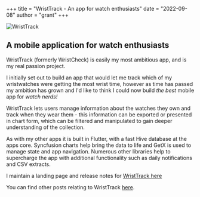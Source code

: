 +++
title = "WristTrack - An app for watch enthusiasts"
date = "2022-09-08"
author = "grant"
+++

![WristTrack](/img/2022-09/WristCheckCover.png "WristTrack header")

## A mobile application for watch enthusiasts

WristTrack (formerly WristCheck) is easily my most ambitious app, and is my real passion project.

I initially set out to build an app that would let me track which of my wristwatches were getting the most wrist time, however as time has passed my ambition has grown and I'd like to think I could now build _the best_ mobile app for _watch nerds!_

WristTrack lets users manage information about the watches they own and track when they wear them - this information can be exported or presented in chart form, which can be filtered and manipulated to gain deeper understanding of the collection.

As with my other apps it is built in Flutter, with a fast Hive database at the apps core. Syncfusion charts help bring the data to life and GetX is used to manage state and app navigation. Numerous other libraries help to supercharge the app with additional functionality such as daily notifications and CSV extracts.

I maintain a landing page and release notes for [WristTrack here](https://www.wristtrack.app "WristTrack landing page link")

You can find other posts relating to WristTrack [here](/categories/wristtrack-app "Category: WristTrack").
